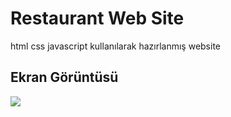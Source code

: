 <h1>Restaurant Web Site</h1>

html css javascript kullanılarak hazırlanmış website

<h2>Ekran Görüntüsü</h2>

![](ekran.gif)
